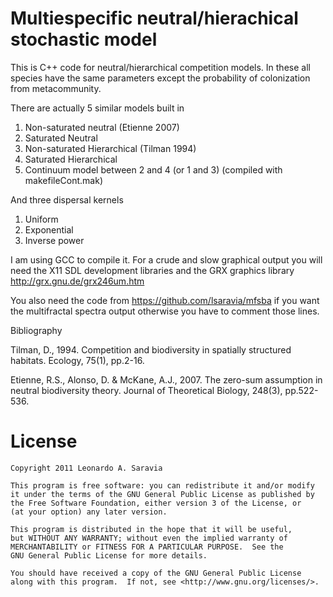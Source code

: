 
Multiespecific neutral/hierachical stochastic model
===================================================

This is C++ code for neutral/hierarchical competition models. In these all species have the same parameters except the probability of colonization from metacommunity. 

There are actually 5 similar models built in
1. Non-saturated neutral (Etienne 2007)
2. Saturated Neutral 
3. Non-saturated Hierarchical (Tilman 1994)
4. Saturated Hierarchical 
5. Continuum model between 2 and 4 (or 1 and 3) (compiled with makefileCont.mak)

And three dispersal kernels

1. Uniform
2. Exponential
3. Inverse power 

I am using GCC to compile it. For a crude and slow graphical output you will need the X11 SDL development libraries and the GRX graphics library http://grx.gnu.de/grx246um.htm

You also need the code from https://github.com/lsaravia/mfsba if you want the multifractal spectra output otherwise you have to comment those lines.

Bibliography

Tilman, D., 1994. Competition and biodiversity in spatially structured habitats. Ecology, 75(1), pp.2-16.

Etienne, R.S., Alonso, D. & McKane, A.J., 2007. The zero-sum assumption in neutral biodiversity theory. Journal of Theoretical Biology, 248(3), pp.522-536.

License
=======

	Copyright 2011 Leonardo A. Saravia
 
    This program is free software: you can redistribute it and/or modify
    it under the terms of the GNU General Public License as published by
    the Free Software Foundation, either version 3 of the License, or
    (at your option) any later version.

    This program is distributed in the hope that it will be useful,
    but WITHOUT ANY WARRANTY; without even the implied warranty of
    MERCHANTABILITY or FITNESS FOR A PARTICULAR PURPOSE.  See the
    GNU General Public License for more details.

    You should have received a copy of the GNU General Public License
    along with this program.  If not, see <http://www.gnu.org/licenses/>.
 
